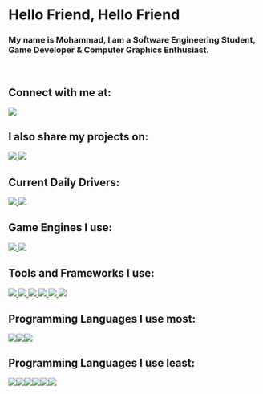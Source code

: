 # Hello Friend, Hello Friend

### My name is Mohammad, I am a Software Engineering Student, Game Developer & Computer Graphics Enthusiast.
<br>

## Connect with me at:
<a href="https://www.linkedin.com/in/Red1C3/">

<img src="https://img.shields.io/badge/linkedin-%230077B5.svg?style=for-the-badge&logo=linkedin&logoColor=white">

</a>

## I also share my projects on:
<a href="https://www.codeberg.org/Red1C3/"><img src="https://img.shields.io/badge/Codeberg-2185D0?style=for-the-badge&logo=Codeberg&logoColor=white">
</a><a href="https://sketchfab.com/Red1C3"><img src="https://img.shields.io/badge/sketchfab-%231CAAD9.svg?&style=for-the-badge&logo=sketchfab&logoColor=white"></a>


## Current Daily Drivers:
<a href="https://archlinux32.org/">
<img src="https://img.shields.io/badge/Arch_Linux-1793D1?style=for-the-badge&logo=arch-linux&logoColor=purple" />
</a>
<a href="https://getfedora.org/">
<img src="https://img.shields.io/badge/fedora-%23294172.svg?&style=for-the-badge&logo=fedora&logoColor=blue" />
</a>

## Game Engines I use:
<a href="https://godotengine.org/">
<img src="https://img.shields.io/badge/godot%20engine-%23478CBF.svg?&style=for-the-badge&logo=godot%20engine&logoColor=white" />
</a>
<a href="https://www.cryengine.com/">
<img src="https://img.shields.io/badge/cryengine-%23000000.svg?&style=for-the-badge&logo=cryengine&logoColor=white" />
</a>


## Tools and Frameworks I use:
<a href="https://www.opengl.org/">
<img src="https://img.shields.io/badge/opengl-%235586A4.svg?&style=for-the-badge&logo=opengl&logoColor=white" />
</a>
<a href="https://www.vulkan.org/">
<img src="https://img.shields.io/badge/vulkan-%23AC162C.svg?&style=for-the-badge&logo=vulkan&logoColor=white" />
</a>
<a href="https://git-scm.com/">
<img src="https://img.shields.io/badge/git-%23F05032.svg?&style=for-the-badge&logo=git&logoColor=white" />
</a>
<a href="https://www.blender.org/">
<img src="https://img.shields.io/badge/blender-%23F5792A.svg?&style=for-the-badge&logo=blender&logoColor=white" />
</a>
<a href="https://www.gimp.org/">
<img src="https://img.shields.io/badge/gimp-%235C5543.svg?&style=for-the-badge&logo=gimp&logoColor=white" />
</a>
<a href="https://inkscape.org/">
<img src="https://img.shields.io/badge/inkscape-%23000000.svg?&style=for-the-badge&logo=inkscape&logoColor=white" />
</a>

## Programming Languages I use most:
<img src="https://img.shields.io/badge/c++-%2300599C.svg?style=for-the-badge&logo=c%2B%2B&logoColor=white"><img src="https://img.shields.io/badge/c%23-%23239120.svg?style=for-the-badge&logo=c-sharp&logoColor=white"><img src="https://img.shields.io/badge/go-%2300ADD8.svg?style=for-the-badge&logo=go&logoColor=white">

## Programming Languages I use least:
<img src="https://img.shields.io/badge/c-%2300599C.svg?style=for-the-badge&logo=c&logoColor=white"><img src="https://img.shields.io/badge/java-%23007396.svg?&style=for-the-badge&logo=java&logoColor=white" /><img src="https://img.shields.io/badge/javascript-%23F7DF1E.svg?&style=for-the-badge&logo=javascript&logoColor=black" /><img src="https://img.shields.io/badge/python-%233776AB.svg?&style=for-the-badge&logo=python&logoColor=white" /><img src="https://img.shields.io/badge/typescript-%233178C6.svg?&style=for-the-badge&logo=typescript&logoColor=white" /><img src="https://img.shields.io/badge/lua-%232C2D72.svg?&style=for-the-badge&logo=lua&logoColor=white" />
